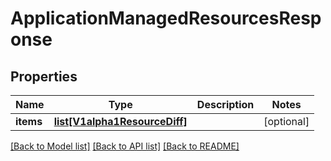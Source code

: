 # ApplicationManagedResourcesResponse

## Properties
Name | Type | Description | Notes
------------ | ------------- | ------------- | -------------
**items** | [**list[V1alpha1ResourceDiff]**](V1alpha1ResourceDiff.md) |  | [optional] 

[[Back to Model list]](../README.md#documentation-for-models) [[Back to API list]](../README.md#documentation-for-api-endpoints) [[Back to README]](../README.md)

